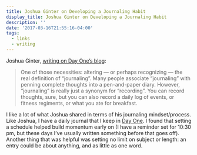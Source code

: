 ```yaml
---
title: Joshua Ginter on Developing a Journaling Habit
display_title: Joshua Ginter on Developing a Journaling Habit
description: ''
date: '2017-03-16T21:55:16-04:00'
tags:
  - links
  - writing
---
```

Joshua Ginter, [writing on Day One’s blog](https://medium.com/day-one/some-tips-for-developing-a-journal-habit-c3d3b798853#.u7lptwp69):

> One of those necessities: altering — or perhaps recognizing — the real definition of “journaling”. Many people associate “journaling” with penning complete thoughts into a pen-and-paper diary. However, “journaling” is really just a synonym for “recording”. You can record thoughts, sure, but you can also record a daily log of events, or fitness regiments, or what you ate for breakfast.

I like a lot of what Joshua shared in terms of his journaling mindset/process. Like Joshua, I have a daily journal that I keep in [Day One](http://dayoneapp.com). I found that setting a schedule helped build momentum early on (I have a reminder set for 10:30 pm, but these days I’ve usually written something before that goes off). Another thing that was helpful was setting no limit on subject or length: an entry could be about anything, and as little as one word.
